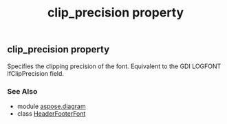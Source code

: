 ﻿---
title: clip_precision property
second_title: Aspose.Diagram for Python via .NET API References
description: 
type: docs
weight: 40
url: /python-net/aspose.diagram/headerfooterfont/clip_precision/
is_root: false
---

## clip_precision property


Specifies the clipping precision of the font. Equivalent to the GDI LOGFONT lfClipPrecision field.

### See Also
* module [aspose.diagram](../../)
* class [HeaderFooterFont](/diagram/python-net/aspose.diagram/headerfooterfont)
